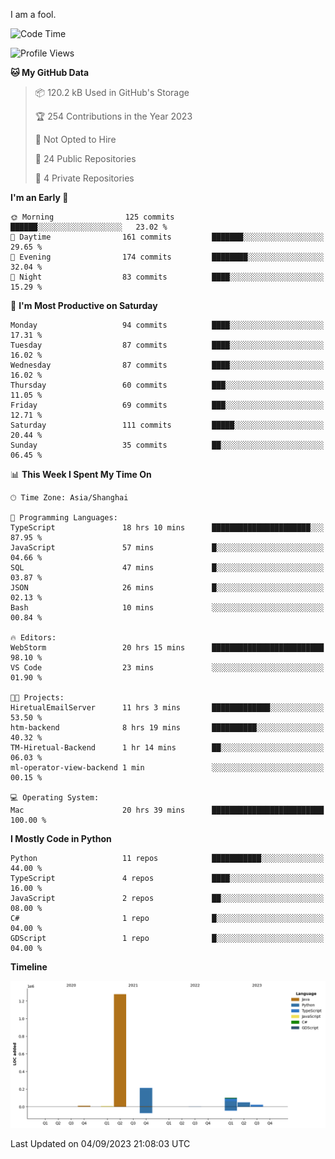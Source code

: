 I am a fool.

<!--START_SECTION:waka-->
![Code Time](http://img.shields.io/badge/Code%20Time-672%20hrs%2025%20mins-blue)

![Profile Views](http://img.shields.io/badge/Profile%20Views-0-blue)

**🐱 My GitHub Data** 

> 📦 120.2 kB Used in GitHub's Storage 
 > 
> 🏆 254 Contributions in the Year 2023
 > 
> 🚫 Not Opted to Hire
 > 
> 📜 24 Public Repositories 
 > 
> 🔑 4 Private Repositories 
 > 
**I'm an Early 🐤** 

```text
🌞 Morning                125 commits         ██████░░░░░░░░░░░░░░░░░░░   23.02 % 
🌆 Daytime                161 commits         ███████░░░░░░░░░░░░░░░░░░   29.65 % 
🌃 Evening                174 commits         ████████░░░░░░░░░░░░░░░░░   32.04 % 
🌙 Night                  83 commits          ████░░░░░░░░░░░░░░░░░░░░░   15.29 % 
```
📅 **I'm Most Productive on Saturday** 

```text
Monday                   94 commits          ████░░░░░░░░░░░░░░░░░░░░░   17.31 % 
Tuesday                  87 commits          ████░░░░░░░░░░░░░░░░░░░░░   16.02 % 
Wednesday                87 commits          ████░░░░░░░░░░░░░░░░░░░░░   16.02 % 
Thursday                 60 commits          ███░░░░░░░░░░░░░░░░░░░░░░   11.05 % 
Friday                   69 commits          ███░░░░░░░░░░░░░░░░░░░░░░   12.71 % 
Saturday                 111 commits         █████░░░░░░░░░░░░░░░░░░░░   20.44 % 
Sunday                   35 commits          ██░░░░░░░░░░░░░░░░░░░░░░░   06.45 % 
```


📊 **This Week I Spent My Time On** 

```text
🕑︎ Time Zone: Asia/Shanghai

💬 Programming Languages: 
TypeScript               18 hrs 10 mins      ██████████████████████░░░   87.95 % 
JavaScript               57 mins             █░░░░░░░░░░░░░░░░░░░░░░░░   04.66 % 
SQL                      47 mins             █░░░░░░░░░░░░░░░░░░░░░░░░   03.87 % 
JSON                     26 mins             █░░░░░░░░░░░░░░░░░░░░░░░░   02.13 % 
Bash                     10 mins             ░░░░░░░░░░░░░░░░░░░░░░░░░   00.84 % 

🔥 Editors: 
WebStorm                 20 hrs 15 mins      █████████████████████████   98.10 % 
VS Code                  23 mins             ░░░░░░░░░░░░░░░░░░░░░░░░░   01.90 % 

🐱‍💻 Projects: 
HiretualEmailServer      11 hrs 3 mins       █████████████░░░░░░░░░░░░   53.50 % 
htm-backend              8 hrs 19 mins       ██████████░░░░░░░░░░░░░░░   40.32 % 
TM-Hiretual-Backend      1 hr 14 mins        ██░░░░░░░░░░░░░░░░░░░░░░░   06.03 % 
ml-operator-view-backend 1 min               ░░░░░░░░░░░░░░░░░░░░░░░░░   00.15 % 

💻 Operating System: 
Mac                      20 hrs 39 mins      █████████████████████████   100.00 % 
```

**I Mostly Code in Python** 

```text
Python                   11 repos            ███████████░░░░░░░░░░░░░░   44.00 % 
TypeScript               4 repos             ████░░░░░░░░░░░░░░░░░░░░░   16.00 % 
JavaScript               2 repos             ██░░░░░░░░░░░░░░░░░░░░░░░   08.00 % 
C#                       1 repo              █░░░░░░░░░░░░░░░░░░░░░░░░   04.00 % 
GDScript                 1 repo              █░░░░░░░░░░░░░░░░░░░░░░░░   04.00 % 
```



**Timeline**

![Lines of Code chart](https://raw.githubusercontent.com/VeejaLiu/VeejaLiu/master/assets/bar_graph.png)


 Last Updated on 04/09/2023 21:08:03 UTC
<!--END_SECTION:waka-->
